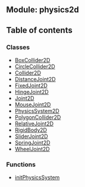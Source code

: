 ## Module: physics2d


<div class="table-of-content">
<h2> Table of contents </h2>


### Classes

- [BoxCollider2D](docs/zh/physics2d/Class/BoxCollider2D.md)
- [CircleCollider2D](docs/zh/physics2d/Class/CircleCollider2D.md)
- [Collider2D](docs/zh/physics2d/Class/Collider2D.md)
- [DistanceJoint2D](docs/zh/physics2d/Class/DistanceJoint2D.md)
- [FixedJoint2D](docs/zh/physics2d/Class/FixedJoint2D.md)
- [HingeJoint2D](docs/zh/physics2d/Class/HingeJoint2D.md)
- [Joint2D](docs/zh/physics2d/Class/Joint2D.md)
- [MouseJoint2D](docs/zh/physics2d/Class/MouseJoint2D.md)
- [PhysicsSystem2D](docs/zh/physics2d/Class/PhysicsSystem2D.md)
- [PolygonCollider2D](docs/zh/physics2d/Class/PolygonCollider2D.md)
- [RelativeJoint2D](docs/zh/physics2d/Class/RelativeJoint2D.md)
- [RigidBody2D](docs/zh/physics2d/Class/RigidBody2D.md)
- [SliderJoint2D](docs/zh/physics2d/Class/SliderJoint2D.md)
- [SpringJoint2D](docs/zh/physics2d/Class/SpringJoint2D.md)
- [WheelJoint2D](docs/zh/physics2d/Class/WheelJoint2D.md)


### Functions

- [initPhysicsSystem](docs/zh/physics2d/Function/initPhysicsSystem.md)

</div>
